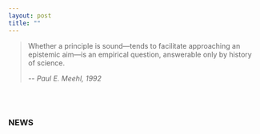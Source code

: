 ```yaml
---
layout: post
title: ""
---
```




> Whether a principle is sound—tends to facilitate approaching an epistemic aim—is an empirical question, answerable only by history of science.
>
> -- <cite>Paul E. Meehl, 1992</cite>

<br>

<br>

### NEWS

<html lang="en">
<head>
    <meta charset="UTF-8">
    <meta name="viewport" content="width=device-width, initial-scale=1.0">
    <title>News Page</title>
    <style>
        .news-frame {
            width: 100%; 
            background-color: #fff;
        }

        .news-item {
            border: 1px solid #ddd;
            padding: 10px;
            margin-bottom: 10px;
            background-color: rgba(255, 255, 255, 0);
        }

        h2 {
            color: #333;
            cursor: pointer; 
        }

        p {
            color: #666;
        }
         .read-more {
            color: #000;
            cursor: pointer;
            font-weight: bold;
        }
    </style>
</head>

<body>
    <div class="news-item" onclick="window.location.href='news/equivalence_workshop';">
        <h2>New workshop announced: Equivalence Testing and the Smallest Effect Size of Interest</h2>
        <p>We are thrilled to announce that registration is now open for our new workshop. In this workshop, Daniel Lakens, Paul Riesthuis, and ack Fitzgerald will discuss the underlying rationale of interval hypothesis tests... <a class="read-more" href="news/equivalence_workshop">Read more</a> </p>
    </div>
        <div class="news-item" onclick="window.location.href='news/reproducible_workshop';">
        <h2>New workshop announced: A Workflow for Open Reproducible Code in Science (WORCS)</h2>
        <p>We are excited to announce that registration is now open for our first workshop of the new academic year. In the morning session, Casper van Lissa will introduce the fundamental principles of reproducible... <a class="read-more" href="news/reproducible_workshop">Read more</a> </p>
    </div>
   <div class="news-frame">
        <div class="news-item" onclick="window.location.href='news/phdday_announce';">
        <h2>First PMGS PhD Day Conference</h2>
        <p>We're excited to announce that registration is now open for the first Paul Meehl Graduate School PhD Day conference. This session can present a great oppuntunity for PhD students to get feedback on their work from experts and peers ... <a class="read-more" href="news/phdday_announce">Read more</a> </p>
    </div> 
   <div class="news-frame">
        <div class="news-item" onclick="window.location.href='news/News_fourth';">
        <h2>New workshop announced: Advanced Topics in Data Simulation</h2>
        <p>We're excited to announce that registration is now open for the fourth (and the last for this academic year) workshop of the Paul Meehl Graduate School. During the morning session, Lisa DeBruine will discuss ... <a class="read-more" href="news/News_fourth">Read more</a> </p>
    </div>
</body>
       
</html>

